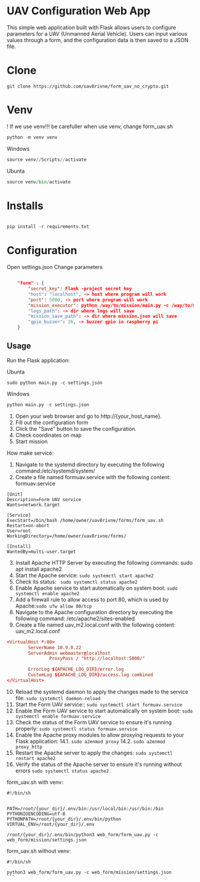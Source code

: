# UAV Configuration Web App
This simple web application built with Flask allows users to configure parameters for a UAV (Unmanned Aerial Vehicle). 
Users can input various values through a form, and the configuration data is then saved to a JSON file.

# Clone
```
git clone https://github.com/uav8rivne/form_uav_no_crypto.git
```
# Venv
! If we use venv!!! be carefuller when use venv, change form_uav.sh
``` python
python -m venv venv
```
Windows
``` python
source venv//Scripts//activate
```
Ubunta
``` python
source venv/bin/activate
```

# Installs 
``` python

pip install -r requirements.txt

```


# Configuration
Open settings.json
Change parameters 
```json

    "form" : {
        "secret_key": Flask -project secret key
        "host": "localhost", -> host where program will work
        "port": 5000, -> port where program will work
        "mission_executor": python /way/to/mission/main.py -c /way/to/mission/config.json
        "logs_path": -> dir where logs will save
        "mission_save_path": -> dir where mission.json will save
        "gpio_buzzer": 26, -> buzzer gpio in raspberry pi
    }
```
## Usage
Run the Flask application:

Ubunta
```
sudo python main.py -c settings.json

```
Windows
``` python
python main.py -c settings.json
```

1. Open your web browser and go to http://{your_host_name}.
2. Fill out the configuration form
3. Click the "Save" button to save the configuration.
4. Check coordinates on map
5. Start mission 

How make service:
1. Navigate to the systemd directory by executing the following command:/etc/systemd/system/
2. Create a file named formuav.service with the following content: formuav.service
```formuav.service
[Unit]
Description=Form UAV service
Wants=network.target

[Service]
ExecStart=/bin/bash /home/owner/uav8rivne/forms/form_uav.sh
Restart=on-abort
User=root
WorkingDirectory=/home/owner/uav8rivne/forms/

[Install]
WantedBy=multi-user.target
```

3. Install Apache HTTP Server by executing the following commands: sudo apt install apache2
4. Start the Apache service: ```sudo systemctl start apache2```
5. Check its status: ``` sudo systemctl status apache2``` 
6. Enable Apache service to start automatically on system boot: ```sudo systemctl enable apache2```
7. Add a firewall rule to allow access to port 80, which is used by Apache:```sudo ufw allow 80/tcp```
8. Navigate to the Apache configuration directory by executing the following command: /etc/apache2/sites-enabled
9. Create a file named uav_m2.local.conf with the following content: uav_m2.local.conf
```uav_m2.local.conf
<VirtualHost *:80>
        ServerName 10.9.0.22
        ServerAdmin webmaster@localhost
                ProxyPass / "http://localhost:5000/"

        ErrorLog ${APACHE_LOG_DIR}/error.log
        CustomLog ${APACHE_LOG_DIR}/access.log combined
</VirtualHost>
```

10. Reload the systemd daemon to apply the changes made to the service file: ```sudo systemctl daemon-reload```
11. Start the Form UAV service::  ```sudo systemctl start formuav.service```
12. Enable the Form UAV service to start automatically on system boot: ```sudo systemctl enable formuav.service```
13. Check the status of the Form UAV service to ensure it's running properly: ```sudo systemctl status formuav.service```
14. Enable the Apache proxy modules to allow proxying requests to your Flask application:
    14.1. ```sudo a2enmod proxy```
    14.2. ```sudo a2enmod proxy_http```
15. Restart the Apache server to apply the changes: ```sudo systemctl restart apache2```
16. Verify the status of the Apache server to ensure it's running without errors ```sudo systemctl status apache2```

form_uav.sh with venv:
```
#!/bin/sh


PATH=/root/{your_dir}/.env/bin:/usr/local/bin:/usr/bin:/bin
PYTHONIOENCODING=utf-8
PYTHONPATH=/root/{your_dir}/.env/bin/python
VIRTUAL_ENV=/root/{your_dir}/.env

/root/{your_dir}/.env/bin/python3 web_form/form_uav.py -c web_form/mission/settings.json
```
form_uav.sh without venv:
````
#!/bin/sh

python3 web_form/form_uav.py -c web_form/mission/settings.json
```
